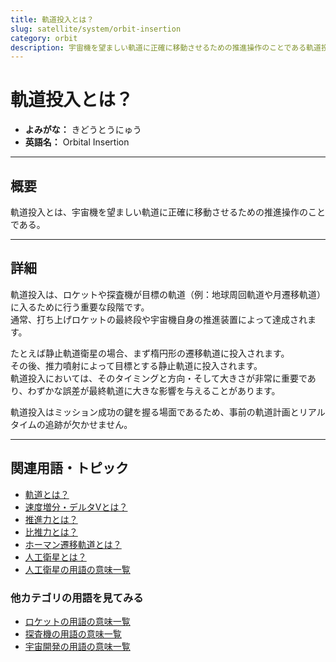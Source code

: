 ```yaml
---
title: 軌道投入とは？
slug: satellite/system/orbit-insertion
category: orbit
description: 宇宙機を望ましい軌道に正確に移動させるための推進操作のことである軌道投入の意味・定義・内容について解説します。  
---
```


# 軌道投入とは？

- **よみがな：** きどうとうにゅう  
- **英語名：** Orbital Insertion  

---

## 概要

軌道投入とは、宇宙機を望ましい軌道に正確に移動させるための推進操作のことである。  

---

## 詳細

軌道投入は、ロケットや探査機が目標の軌道（例：地球周回軌道や月遷移軌道）に入るために行う重要な段階です。  
通常、打ち上げロケットの最終段や宇宙機自身の推進装置によって達成されます。  

たとえば静止軌道衛星の場合、まず楕円形の遷移軌道に投入されます。  
その後、推力噴射によって目標とする静止軌道に投入されます。  
軌道投入においては、そのタイミングと方向・そして大きさが非常に重要であり、わずかな誤差が最終軌道に大きな影響を与えることがあります。  

軌道投入はミッション成功の鍵を握る場面であるため、事前の軌道計画とリアルタイムの追跡が欠かせません。  

---

## 関連用語・トピック

- [軌道とは？](/orbit/orbit)
- [速度増分・デルタVとは？](/orbit/mechanics/delta-v-budget)
- [推進力とは？](/rocket/propulsion/system/propulsion)
- [比推力とは？](/rocket/propulsion/system/isp)
- [ホーマン遷移軌道とは？](/orbit/type/hohmann-transfer-orbit)
- [人工衛星とは？](/satellite/satellite)
- [人工衛星の用語の意味一覧](/category/satellite)

### 他カテゴリの用語を見てみる
- [ロケットの用語の意味一覧](/category/rocket)
- [探査機の用語の意味一覧](/category/explorer)
- [宇宙開発の用語の意味一覧](/category/glossary)
